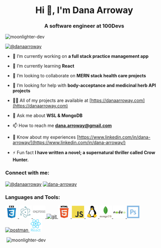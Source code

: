 <h1 align="center">Hi 👋, I'm Dana Arroway</h1>
<h3 align="center">A software engineer at 100Devs</h3>

<p align="left"> <img src="https://komarev.com/ghpvc/?username=moonlighter-dev&label=Profile%20views&color=0e75b6&style=flat" alt="moonlighter-dev" /> </p>

<p align="left"> <a href="https://twitter.com/danaarroway" target="blank"><img src="https://img.shields.io/twitter/follow/@danaarroway?logo=twitter&style=for-the-badge" alt="@danaarroway" /></a> </p>

- 🔭 I’m currently working on **a full stack practice management app**

- 🌱 I’m currently learning **React**

- 👯 I’m looking to collaborate on **MERN stack health care projects**

- 🤝 I’m looking for help with **body-acceptance and medicinal herb API projects**

- 👨‍💻 All of my projects are available at [https://danaarroway.com](https://danaarroway.com)

- 💬 Ask me about **WSL & MongoDB**

- 📫 How to reach me **dana.arroway@gmail.com**

- 📄 Know about my experiences [https://www.linkedin.com/in/dana-arroway/](https://www.linkedin.com/in/dana-arroway/)

- ⚡ Fun fact **I have written a novel; a supernatural thriller called Crow Hunter.**

<h3 align="left">Connect with me:</h3>
<p align="left">
<a href="https://twitter.com/danaarroway" target="blank"><img align="center" src="https://raw.githubusercontent.com/rahuldkjain/github-profile-readme-generator/master/src/images/icons/Social/twitter.svg" alt="@danaarroway" height="30" width="40" /></a>
<a href="https://linkedin.com/in/dana-arroway" target="blank"><img align="center" src="https://raw.githubusercontent.com/rahuldkjain/github-profile-readme-generator/master/src/images/icons/Social/linked-in-alt.svg" alt="dana-arroway" height="30" width="40" /></a>
</p>

<h3 align="left">Languages and Tools:</h3>
<p align="left"> <a href="https://www.w3schools.com/css/" target="_blank" rel="noreferrer"> <img src="https://raw.githubusercontent.com/devicons/devicon/master/icons/css3/css3-original-wordmark.svg" alt="css3" width="40" height="40"/> </a> <a href="https://www.electronjs.org" target="_blank" rel="noreferrer"> <img src="https://raw.githubusercontent.com/devicons/devicon/master/icons/electron/electron-original.svg" alt="electron" width="40" height="40"/> </a> <a href="https://expressjs.com" target="_blank" rel="noreferrer"> <img src="https://raw.githubusercontent.com/devicons/devicon/master/icons/express/express-original-wordmark.svg" alt="express" width="40" height="40"/> </a> <a href="https://git-scm.com/" target="_blank" rel="noreferrer"> <img src="https://www.vectorlogo.zone/logos/git-scm/git-scm-icon.svg" alt="git" width="40" height="40"/> </a> <a href="https://www.w3.org/html/" target="_blank" rel="noreferrer"> <img src="https://raw.githubusercontent.com/devicons/devicon/master/icons/html5/html5-original-wordmark.svg" alt="html5" width="40" height="40"/> </a> <a href="https://developer.mozilla.org/en-US/docs/Web/JavaScript" target="_blank" rel="noreferrer"> <img src="https://raw.githubusercontent.com/devicons/devicon/master/icons/javascript/javascript-original.svg" alt="javascript" width="40" height="40"/> </a> <a href="https://www.linux.org/" target="_blank" rel="noreferrer"> <img src="https://raw.githubusercontent.com/devicons/devicon/master/icons/linux/linux-original.svg" alt="linux" width="40" height="40"/> </a> <a href="https://www.mongodb.com/" target="_blank" rel="noreferrer"> <img src="https://raw.githubusercontent.com/devicons/devicon/master/icons/mongodb/mongodb-original-wordmark.svg" alt="mongodb" width="40" height="40"/> </a> <a href="https://nodejs.org" target="_blank" rel="noreferrer"> <img src="https://raw.githubusercontent.com/devicons/devicon/master/icons/nodejs/nodejs-original-wordmark.svg" alt="nodejs" width="40" height="40"/> </a> <a href="https://www.photoshop.com/en" target="_blank" rel="noreferrer"> <img src="https://raw.githubusercontent.com/devicons/devicon/master/icons/photoshop/photoshop-line.svg" alt="photoshop" width="40" height="40"/> </a> <a href="https://postman.com" target="_blank" rel="noreferrer"> <img src="https://www.vectorlogo.zone/logos/getpostman/getpostman-icon.svg" alt="postman" width="40" height="40"/> </a> <a href="https://reactjs.org/" target="_blank" rel="noreferrer"> <img src="https://raw.githubusercontent.com/devicons/devicon/master/icons/react/react-original-wordmark.svg" alt="react" width="40" height="40"/> </a> </p>

<p>&nbsp;<img align="center" src="https://github-readme-stats.vercel.app/api?username=moonlighter-dev&show_icons=true&locale=en" alt="moonlighter-dev" /></p>
